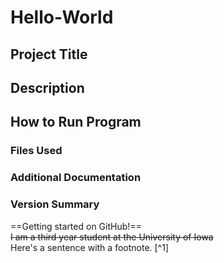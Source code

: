 # **Hello-World**
## Project Title 
## Description
## How to Run Program
### Files Used
### Additional Documentation
### Version Summary

==Getting started on GitHub!== \
~~I am a third year student at the University of Iowa~~\
Here's a sentence with a footnote. [^1] 
